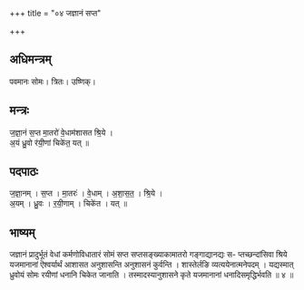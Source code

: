 +++
title = "०४ जज्ञानं सप्त"

+++
## अधिमन्त्रम्
पवमानः सोमः। त्रितः। उष्णिक्।

## मन्त्रः
ज॒ज्ञा॒नं स॒प्त मा॒तरो॑ वे॒धाम॑शासत श्रि॒ये ।  
अ॒यं ध्रु॒वो र॑यी॒णां चिके॑त॒ यत् ॥

## पदपाठः
ज॒ज्ञा॒नम् । स॒प्त । मा॒तरः॑ । वे॒धाम् । अ॒शा॒स॒त॒ । श्रि॒ये ।  
अ॒यम् । ध्रु॒वः । र॒यी॒णाम् । चिके॑त । यत् ॥

## भाष्यम्
जज्ञानं प्रादुर्भूतं वेधां कर्मणोविधातारं सोमं सप्त सप्तसङ्ख्याकामातरो गङ्गाद्यानद्यः स- प्तच्छन्दांसिवा श्रिये यजमानानां ऎश्वर्यार्थं आशासत अनुशासन्ति अनुशासनं कुर्वन्ति । शास्तेर्लङि व्यत्ययेनात्मनेपदम् । यद्यस्मात् ध्रुवोयं सोमः रयीणां धनानि चिकेत जानाति । तस्मादस्यानुशासने कृते यजमानानां धनादिसमृद्धिर्भवति ॥ ४ ॥